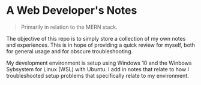 # A Web Developer's Notes

> Primarily in relation to the MERN stack.

The objective of this repo is to simply store a collection of my own notes and experiences. This is in hope of providing a quick review for myself, both for general usage and for obscure troubleshooting.

My development environment is setup using Windows 10 and the Winbows Sybsystem for Linux (WSL) with Ubuntu. I add in notes that relate to how I troubleshooted setup problems that specifically relate to my environment.

